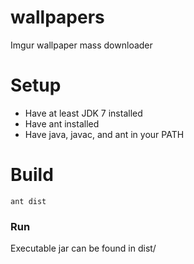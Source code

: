 wallpapers
====================

Imgur wallpaper mass downloader

Setup
=====

- Have at least JDK 7 installed
- Have ant installed
- Have java, javac, and ant in your PATH

Build
===============

    ant dist

### Run

Executable jar can be found in dist/
